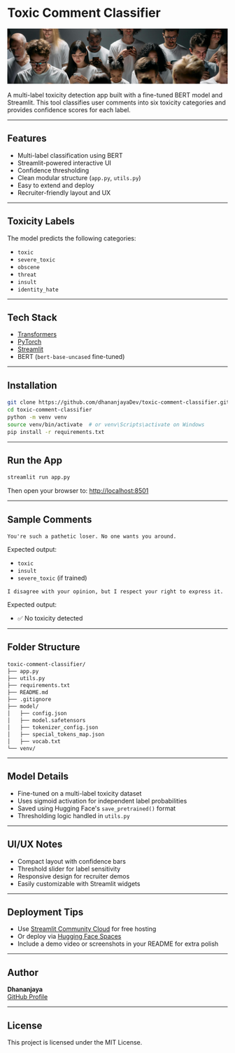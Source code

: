 #  Toxic Comment Classifier

![Banner](toxic_comment_classifier.png)

A multi-label toxicity detection app built with a fine-tuned BERT model and Streamlit. This tool classifies user comments into six toxicity categories and provides confidence scores for each label.

---

##  Features

- Multi-label classification using BERT
- Streamlit-powered interactive UI
- Confidence thresholding
- Clean modular structure (`app.py`, `utils.py`)
- Easy to extend and deploy
- Recruiter-friendly layout and UX

---

##  Toxicity Labels

The model predicts the following categories:

- `toxic`
- `severe_toxic`
- `obscene`
- `threat`
- `insult`
- `identity_hate`

---

##  Tech Stack

- [Transformers](https://huggingface.co/transformers/)
- [PyTorch](https://pytorch.org/)
- [Streamlit](https://streamlit.io/)
- BERT (`bert-base-uncased` fine-tuned)

---

## Installation

```bash
git clone https://github.com/dhananjayaDev/toxic-comment-classifier.git
cd toxic-comment-classifier
python -m venv venv
source venv/bin/activate  # or venv\Scripts\activate on Windows
pip install -r requirements.txt
```

---

##  Run the App

```bash
streamlit run app.py
```

Then open your browser to: [http://localhost:8501](http://localhost:8501)

---

##  Sample Comments

```text
You're such a pathetic loser. No one wants you around.
```

Expected output:
- `toxic`
- `insult`
- `severe_toxic` (if trained)

```text
I disagree with your opinion, but I respect your right to express it.
```

Expected output:
- ✅ No toxicity detected

---

##  Folder Structure

```
toxic-comment-classifier/
├── app.py
├── utils.py
├── requirements.txt
├── README.md
├── .gitignore
├── model/
│   ├── config.json
│   ├── model.safetensors
│   ├── tokenizer_config.json
│   ├── special_tokens_map.json
│   ├── vocab.txt
└── venv/
```

---

##  Model Details

- Fine-tuned on a multi-label toxicity dataset
- Uses sigmoid activation for independent label probabilities
- Saved using Hugging Face's `save_pretrained()` format
- Thresholding logic handled in `utils.py`

---

##  UI/UX Notes

- Compact layout with confidence bars
- Threshold slider for label sensitivity
- Responsive design for recruiter demos
- Easily customizable with Streamlit widgets

---

##  Deployment Tips

- Use [Streamlit Community Cloud](https://streamlit.io/cloud) for free hosting
- Or deploy via [Hugging Face Spaces](https://huggingface.co/spaces)
- Include a demo video or screenshots in your README for extra polish

---

##  Author

**Dhananjaya**  
[GitHub Profile](https://github.com/dhananjayaDev)

---

##  License

This project is licensed under the MIT License.

